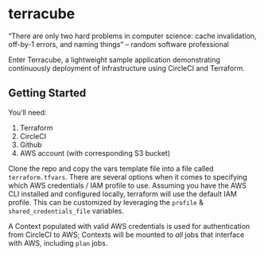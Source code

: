 # terracube

“There are only two hard problems in computer science: cache invalidation, off-by-1 errors, and naming things” – random software professional

Enter Terracube, a lightweight sample application demonstrating continuously deployment of infrastructure using CircleCI and Terraform.

## Getting Started

You’ll need:

1.	Terraform
2.	CircleCI
3.	Github
4.	AWS account (with corresponding S3 bucket)

Clone the repo and copy the vars template file into a file called `terraform.tfvars`. There are several options when it comes to specifying which AWS credentials / IAM profile to use. Assuming you have the AWS CLI installed and configured locally, terraform will use the default IAM profile. This can be customized by leveraging the `profile` & `shared_credentials_file` variables.

A Context populated with valid AWS credentials is used for authentication from CircleCI to AWS; Contexts will be mounted to *all* jobs that interface with AWS, including `plan` jobs.
